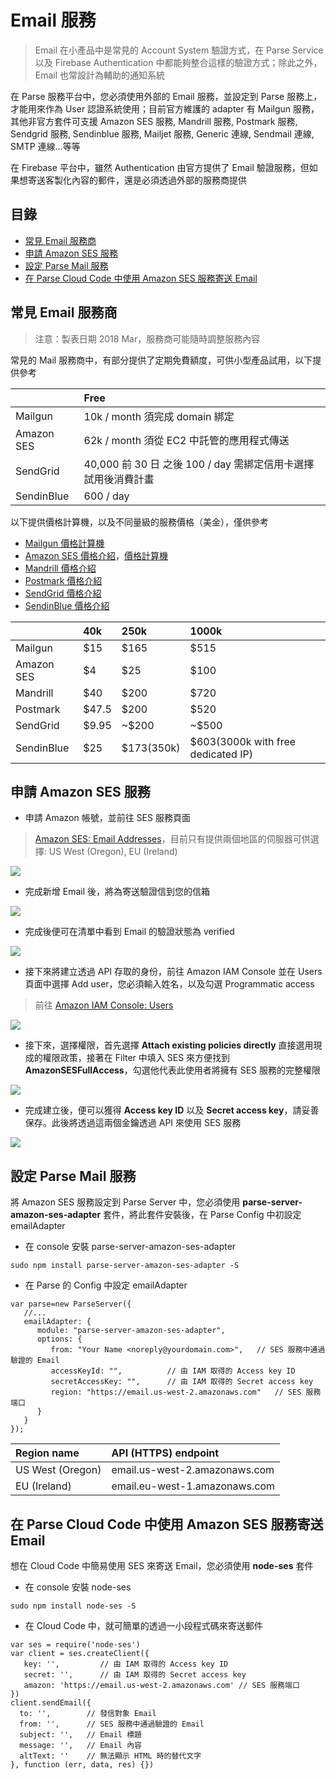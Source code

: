 # Email 服務

> Email 在小產品中是常見的 Account System 驗證方式，在 Parse Service 以及 Firebase Authentication 中都能夠整合這樣的驗證方式；除此之外，Email 也常設計為輔助的通知系統

在 Parse 服務平台中，您必須使用外部的 Email 服務，並設定到 Parse 服務上，才能用來作為 User 認證系統使用；目前官方維護的 adapter 有 Mailgun 服務，其他非官方套件可支援 Amazon SES 服務, Mandrill 服務, Postmark 服務, Sendgrid 服務, Sendinblue 服務, Mailjet 服務, Generic 連線, Sendmail 連線, SMTP 連線...等等

在 Firebase 平台中，雖然 Authentication 由官方提供了 Email 驗證服務，但如果想寄送客製化內容的郵件，還是必須透過外部的服務商提供

## 目錄

* [常見 Email 服務商](email-fu-wu.md#service-provider)
* [申請 Amazon SES 服務](email-fu-wu.md#ses)
* [設定 Parse Mail 服務](email-fu-wu.md#adapter)
* [在 Parse Cloud Code 中使用 Amazon SES 服務寄送 Email](email-fu-wu.md#cloudcode)

## 常見 Email 服務商 <a id="service-provider"></a>

> 注意：製表日期 2018 Mar，服務商可能隨時調整服務內容

常見的 Mail 服務商中，有部分提供了定期免費額度，可供小型產品試用，以下提供參考

|  | Free |
| :--- | :--- |
| Mailgun | 10k / month   須完成 domain 綁定 |
| Amazon SES | 62k / month   須從 EC2 中託管的應用程式傳送 |
| SendGrid | 40,000 前 30 日   之後 100 / day   需綁定信用卡選擇試用後消費計畫 |
| SendinBlue | 600 / day |

以下提供價格計算機，以及不同量級的服務價格（美金），僅供參考

* [Mailgun 價格計算機](https://www.mailgun.com/pricing-2)
* [Amazon SES 價格介紹](https://aws.amazon.com/tw/ses/pricing/)，[價格計算機](https://calculator.s3.amazonaws.com/index.html)
* [Mandrill 價格介紹](https://www.mandrill.com/pricing/)
* [Postmark 價格介紹](https://postmarkapp.com/pricing)
* [SendGrid 價格介紹](https://sendgrid.com/pricing/)
* [SendinBlue 價格介紹](https://www.sendinblue.com/pricing/)

|  | 40k | 250k | 1000k |
| :--- | :--- | :--- | :--- |
| Mailgun | $15 | $165 | $515 |
| Amazon SES | $4 | $25 | $100 |
| Mandrill | $40 | $200 | $720 |
| Postmark | $47.5 | $200 | $520 |
| SendGrid | $9.95 | ~$200 | ~$500 |
| SendinBlue | $25 | $173\(350k\) | $603\(3000k with free dedicated IP\) |

## 申請 Amazon SES 服務 <a id="ses"></a>

* 申請 Amazon 帳號，並前往 SES 服務頁面

> [Amazon SES: Email Addresses](https://console.aws.amazon.com/ses/home?region=us-east-1#verified-senders-email:)，目前只有提供兩個地區的伺服器可供選擇: US West \(Oregon\), EU \(Ireland\)

![](../.gitbook/assets/email-ses-management-console.png)

* 完成新增 Email 後，將為寄送驗證信到您的信箱

![](../.gitbook/assets/email-ses-management-console-finish-add.png)

* 完成後便可在清單中看到 Email 的驗證狀態為 verified

![](../.gitbook/assets/email-ses-after-verification.png)

* 接下來將建立透過 API 存取的身份，前往 Amazon IAM Console 並在 Users 頁面中選擇 Add user，您必須輸入姓名，以及勾選 Programmatic access

> 前往 [Amazon IAM Console: Users](https://console.aws.amazon.com/iam/home#/users)

![](../.gitbook/assets/amazon-iam-add-user-name.png)

* 接下來，選擇權限，首先選擇 **Attach existing policies directly** 直接選用現成的權限政策，接著在 Filter 中填入 SES 來方便找到 **AmazonSESFullAccess**，勾選他代表此使用者將擁有 SES 服務的完整權限

![](../.gitbook/assets/amazon-iam-add-user-permission.png)

* 完成建立後，便可以獲得 **Access key ID** 以及 **Secret access key**，請妥善保存。此後將透過這兩個金鑰透過 API 來使用 SES 服務

![](../.gitbook/assets/amazon-iam-add-user-password.png)

## 設定 Parse Mail 服務 <a id="adapter"></a>

將 Amazon SES 服務設定到 Parse Server 中，您必須使用 **parse-server-amazon-ses-adapter** 套件，將此套件安裝後，在 Parse Config 中初設定 emailAdapter

* 在 console 安裝 parse-server-amazon-ses-adapter

```text
sudo npm install parse-server-amazon-ses-adapter -S
```

* 在 Parse 的 Config 中設定 emailAdapter

```text
var parse=new ParseServer({
   //...
   emailAdapter: {
      module: "parse-server-amazon-ses-adapter",
      options: {
         from: "Your Name <noreply@yourdomain.com>",   // SES 服務中通過驗證的 Email
         accessKeyId: "",          // 由 IAM 取得的 Access key ID
         secretAccessKey: "",      // 由 IAM 取得的 Secret access key
         region: "https://email.us-west-2.amazonaws.com"   // SES 服務端口
      }
   }
});
```

| Region name | API \(HTTPS\) endpoint |
| :--- | :--- |
| US West \(Oregon\) | email.us-west-2.amazonaws.com |
| EU \(Ireland\) | email.eu-west-1.amazonaws.com |

## 在 Parse Cloud Code 中使用 Amazon SES 服務寄送 Email <a id="cloudcode"></a>

想在 Cloud Code 中簡易使用 SES 來寄送 Email，您必須使用 **node-ses** 套件

* 在 console 安裝 node-ses

```text
sudo npm install node-ses -S
```

* 在 Cloud Code 中，就可簡單的透過一小段程式碼來寄送郵件

```text
var ses = require('node-ses')
var client = ses.createClient({
   key: '',         // 由 IAM 取得的 Access key ID
   secret: '',      // 由 IAM 取得的 Secret access key
   amazon: 'https://email.us-west-2.amazonaws.com' // SES 服務端口
})
client.sendEmail({
  to: '',        // 發信對象 Email
  from: '',      // SES 服務中通過驗證的 Email
  subject: '',   // Email 標題
  message: '',   // Email 內容
  altText: ''    // 無法顯示 HTML 時的替代文字
}, function (err, data, res) {})
```

